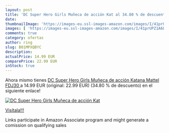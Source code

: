 ```yaml
---
layout: post
title: 'DC Super Hero Girls Muñeca de acción Kat al 34.80 % de descuento'
date: 
thumbnailImage: 'https://images-eu.ssl-images-amazon.com/images/I/41prUPZ1A6L._SL200_.jpg'
images: [ 'https://images-eu.ssl-images-amazon.com/images/I/41prUPZ1A6L._SL200_.jpg' ]
comments: true
category: ofertas
author: ring
slug: B01MPXQBYC
description:
actualPrice: 14.99 EUR
comparePrice: 22.99 EUR
inStock: true
---
```


Ahora mismo tienes [DC Super Hero Girls Muñeca de acción Katana  Mattel FDJ30 ](https://www.amazon.es/dp/B01MPXQBYC/?tag=tolees-21) a 14.99 EUR (original: 22.99 EUR) (34.80 %  de descuento) en el siguiente enlace!

[![DC Super Hero Girls Muñeca de acción Kat](https://images-eu.ssl-images-amazon.com/images/I/41prUPZ1A6L._SL200_.jpg)](https://www.amazon.es/dp/B01MPXQBYC/?tag=tolees-21)

[Visítala!!!](https://www.amazon.es/dp/B01MPXQBYC/?tag=tolees-21)

Links participate in Amazon Associate program and might generate a comission on qualifying sales
